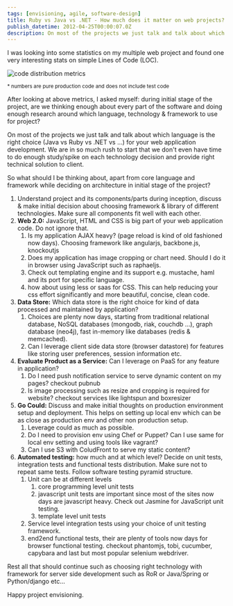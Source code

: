 ```yaml
---
tags: [envisioning, agile, software-design]
title: Ruby vs Java vs .NET - How much does it matter on web projects?
publish_datetime: 2012-04-25T00:00:07.0Z
description: On most of the projects we just talk and talk about which language is the right choice (Java vs Ruby vs .NET vs ...) for your web application development. This post talks about what all other things matter equally and we should pay attention to.
---
```


I was looking into some statistics on my multiple web project and found one very interesting stats on simple Lines of Code (LOC).

![code distribution metrics](/assets/sunitblog/posts/images/programming-language/code-distribution-metrics.png)

<small>* numbers are pure production code and does not include test code</small>

After looking at above metrics, I asked myself: during initial stage of the project, are we thinking enough about every part of the software and doing enough research around which language, technology & framework to use for project?


On most of the projects we just talk and talk about which language is the right choice (Java vs Ruby vs .NET vs ...) for your web application development. We are in so much rush to start that we don't even have time to do enough study/spike on each technology decision and provide right technical solution to client.

So what should I be thinking about, apart from core language and framework while deciding on architecture in initial stage of the project?

1. Understand project and its components/parts during inception, discuss & make initial decision about choosing framework & library of different technologies. Make sure all components fit well with each other.
2. **Web 2.0:** JavaScript, HTML and CSS is big part of your web application code. Do not ignore that.
    1. Is my application AJAX heavy? (page reload is kind of old fashioned now days). Choosing framework like angularjs, backbone.js, knockoutjs
    2. Does my application has image cropping or chart need. Should I do it in browser using JavaScript such as raphaeljs.
    3. Check out templating engine and its support e.g. mustache, haml and its port for specific language.
    4. how about using less or saas for CSS. This can help reducing your css effort significantly and more beautiful, concise, clean code.
3. **Data Store:** Which data store is the right choice for kind of data processed and maintained by application?
    1. Choices are plenty now days, starting from traditional relational database, NoSQL databases (mongodb, riak, couchdb ...), graph database (neo4j), fast in-memory like databases (redis & memcached).
    2. Can I leverage client side data store (browser datastore) for features like storing user preferences, session information etc.
4. **Evaluate Product as a Service:** Can I leverage on PaaS for any feature in application?
    1. Do I need push notification service to serve dynamic content on my pages? checkout pubnub
    2. Is image processing such as resize and cropping is required for website? checkout services like lightspun and boxresizer
5. **Go Could:** Discuss and make initial thoughts on production environment setup and deployment. This helps on setting up local env which can be as close as production env and other non production setup.
    1. Leverage could as much as possible.
    2. Do I need to provision env using Chef or Puppet? Can I use same for local env setting and using tools like vagrant?
    3. Can I use S3 with ColudFront to serve my static content?
6. **Automated testing:** how much and at which level? Decide on unit tests, integration tests and functional tests distribution. Make sure not to repeat same tests.  Follow software testing pyramid structure.
    1. Unit can be at different levels
        1. core programming level unit tests
        2. javascript unit tests are important since most of the sites now days are javascript heavy.  Check out Jasmine for JavaScript unit testing.
        3. template level unit tests
    2. Service level integration tests using your choice of unit testing framework.
    3. end2end functional tests, their are plenty of tools now days for browser functional testing. checkout phantomjs, tobi, cucumber, capybara and last but most popular selenium webdriver.


Rest all that should continue such as choosing right technology with framework for server side development such as RoR or Java/Spring or Python/django etc...

Happy project envisioning.







